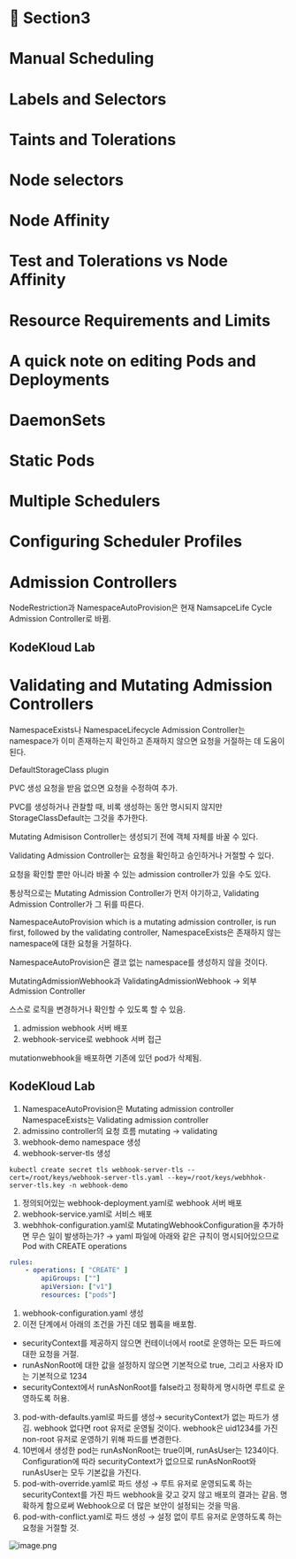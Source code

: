 # 📕 Section3

# Manual Scheduling


# Labels and Selectors


# Taints and Tolerations


# Node selectors


# Node Affinity


# Test and Tolerations vs Node Affinity


# Resource Requirements and Limits


# A quick note on editing Pods and Deployments


# DaemonSets


# Static Pods


# Multiple Schedulers


# Configuring Scheduler Profiles


# Admission Controllers


NodeRestriction과 NamespaceAutoProvision은 현재 NamsapceLife Cycle Admission Controller로 바뀜.


## KodeKloud Lab


# Validating and Mutating Admission Controllers


NamespaceExists나 NamespaceLifecycle Admission Controller는 namespace가 이미 존재하는지 확인하고 존재하지 않으면 요청을 거절하는 데 도움이 된다.


DefaultStorageClass plugin


PVC 생성 요청을 받음 없으면 요청을 수정하여 추가.


PVC를 생성하거나 관찰할 때, 비록 생성하는 동안 명시되지 않지만 StorageClassDefault는 그것을 추가한다.


Mutating Admisison Controller는 생성되기 전에 객체 자체를 바꿀 수 있다.


Validating Admission Controller는 요청을 확인하고 승인하거나 거절할 수 있다.


요청을 확인할 뿐만 아니라 바꿀 수 있는 admission controller가 있을 수도 있다.


통상적으로는 Mutating Admission Controller가 먼저 야기하고, Validating Admission Controller가 그 뒤를 따른다.


NamespaceAutoProvision which is a mutating admission controller, is run first, followed by the validating controller, NamespaceExists은 존재하지 않는 namespace에 대한 요청을 거절하다.


NamespaceAutoProvision은 결코 없는 namespace를 생성하지 않을 것이다.


MutatingAdmissionWebhook과 ValidatingAdmissionWebhook → 외부 Admission Controller


스스로 로직을 변경하거나 확인할 수 있도록 할 수 있음.

1. admission webhook 서버 배포
2. webhook-service로 webhook 서버 접근

mutationwebhook을 배포하면 기존에 있던 pod가 삭제됨.


## KodeKloud Lab

1. NamespaceAutoProvision은 Mutating admission controller
NamespaceExists는 Validating admission controller
2. admissino controller의 요청 흐름
mutating → validating
3. webhook-demo namespace 생성
4. webhook-server-tls 생성

```shell
kubectl create secret tls webhook-server-tls --cert=/root/keys/webhook-server-tls.yaml --key=/root/keys/webhhok-server-tls.key -n webhook-demo
```

1. 정의되어있는 webhook-deployment.yaml로 webhook 서버 배포
2. webhook-service.yaml로 서비스 배포
3. webhhok-configuration.yaml로 MutatingWebhookConfiguration을 추가하면 무슨 일이 발생하는가?
→ yaml 파일에 아래와 같은 규칙이 명시되어있으므로 Pod with CREATE operations

```yaml
rules:
	- operations: [ "CREATE" ]
		apiGroups: [""]
		apiVersion: ["v1"]
		resources: ["pods"]
```

1. webhook-configuration.yaml 생성
2. 이전 단계에서 아래의 조건을 가진 데모 웹훅을 배포함.
- securityContext를 제공하지 않으면 컨테이너에서 root로 운영하는 모든 파드에 대한 요청을 거절.
- runAsNonRoot에 대한 값을 설정하지 않으면 기본적으로 true, 그리고 사용자 ID는 기본적으로 1234
- securityContext에서 runAsNonRoot를 false라고 정확하게 명시하면 루트로 운영하도록 허용.
3. pod-with-defaults.yaml로 파드를 생성→ securityContext가 없는 파드가 생김.
webhook 없다면 root 유저로 운영될 것이다. webhook은 uid1234를 가진 non-root 유저로 운영하기 위해 파드를 변경한다.
4. 10번에서 생성한 pod는 runAsNonRoot는 true이며, runAsUser는 1234이다.
Configuration에 따라 securityContext가 없으므로 runAsNonRoot와 runAsUser는 모두 기본값을 가진다.
5. pod-with-override.yaml로 파드 생성 → 루트 유저로 운영되도록 하는 securityContext를 가진 파드
webhook을 갖고 갖지 않고 배포의 결과는 같음.
명확하게 함으로써 Webhook으로 더 많은 보안이 설정되는 것을 막음.
6. pod-with-conflict.yaml로 파드 생성 → 
설정 없이 루트 유저로 운영하도록 하는 요청을 거절할 것.

![image.png](https://prod-files-secure.s3.us-west-2.amazonaws.com/b2ea2032-00e9-4883-a13b-cb03cf5b2334/501c3b54-0de4-44d6-afe6-eca0c6373e4f/image.png?X-Amz-Algorithm=AWS4-HMAC-SHA256&X-Amz-Content-Sha256=UNSIGNED-PAYLOAD&X-Amz-Credential=ASIAZI2LB4664DKVSTCD%2F20250214%2Fus-west-2%2Fs3%2Faws4_request&X-Amz-Date=20250214T161314Z&X-Amz-Expires=3600&X-Amz-Security-Token=IQoJb3JpZ2luX2VjEAUaCXVzLXdlc3QtMiJGMEQCIEAJ6PqVKC5ndCtYNzT1ZM5rb6Fc5h%2FaRvfYJu2V4hheAiAbPrDTW8Z%2Fhl7SHE2qhSoKIHrUQOwFAuwr53lSWVd8zSr%2FAwgtEAAaDDYzNzQyMzE4MzgwNSIMJc%2FuWs7KYkUXxu%2FGKtwDzjICtcqqB1%2FiQUu7Sz%2FTjVs6kSH1nd7r%2FDqiZfuqTfo6y8KCWHS8jwnP%2BEAUXfPNdVTYkHeGiNLeU0579bu1qZpD96i6Hqw6qN78Qz79XNO%2BdGARLFxqLx9XsleMI3AlJLg95QBOSWbZTIrmLVcB78OpYZ%2BvVzfQfyEcO15smaDPDjqnwvnFToidso6lpiFmj19YHuWe%2BrXHZsFOf1QLX%2BCIkHKRC7EyLTCKNtu6L2sRSeGt9x1YvgcnY6MkZz%2Bq0j0pLR2TC6G8VfkfWHx1Qg2X%2BdGpeE7xcMWxzjcd4mbjGD87keXLZlS6A3AolEsdUUeuTcbXBVEqKRM8ICkam2G0I4OhEaSuwKcpbjArPb0xJO%2BDalgofqXALoLIB1jPyl5bcgaRHi2ZygV4UP99d%2BDec5X78w24LK3atCulvjthx5gophZ6vVr7ctp2yk9rp%2BsqE3lLJH5hGLVEzk%2BAuWUvjrf3wjjnkoxezT1yIV8QyNnxqKYzKntFiNXhzWSDcwzBMWS%2FUa3bxYgDw%2Flyr4AWy8%2F7oVXca%2FeWobCb%2BKsuKEhCCQukPY1%2By3iaTmM%2BwsGlkGJRMr4W5ccjLOU%2FexS1D6ATcNHSMHXb5HveVzOPyRtHxJTa22CpwpIw9Oq8vQY6pgHvAJFo%2Ft49mxGatt6WqmRsEVCKvDukS2JD2A4xRbrMEDj3zbdIYvdIajAHDXfyp%2FfwQXhGld6w5udcImMyedu6mAsM84Ylz37O7N8K8Ok382K0bXj%2F86ZBf8KmMSz21oBLwkyRfgKdxoO6sV4GWmTuVlkxedSpDuizHTti14N%2B2wckd2GPXrH%2FZuV2Qj9m%2BKTHBo2BY8I1kkN54QHCCs6ahwo32xJl&X-Amz-Signature=4dc0eb93d70e685112af4b67c162fe840ecb3065fe03810bdf891e06bea78ac9&X-Amz-SignedHeaders=host&x-id=GetObject)

